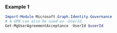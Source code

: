 ### Example 1
``` powershell
Import-Module Microsoft.Graph.Identity.Governance
# A UPN can also be used as -UserId.
Get-MgUserAgreementAcceptance -UserId $userId
```
